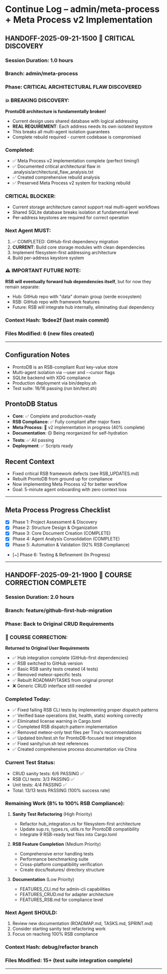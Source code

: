 # Continue Log – admin/meta-process + Meta Process v2 Implementation

## HANDOFF-2025-09-21-1500 🚨 CRITICAL DISCOVERY
### Session Duration: 1.0 hours
### Branch: admin/meta-process
### Phase: CRITICAL ARCHITECTURAL FLAW DISCOVERED

### 💥 BREAKING DISCOVERY:
**ProntoDB architecture is fundamentally broken!**
- Current design uses shared database with logical addressing
- **REAL REQUIREMENT**: Each address needs its own isolated keystore
- This breaks all multi-agent isolation guarantees
- Complete rebuild required - current codebase is compromised

### Completed:
- ✅ Meta Process v2 implementation complete (perfect timing!)
- ✅ Documented critical architectural flaw in .analysis/architectural_flaw_analysis.txt
- ✅ Created comprehensive rebuild analysis
- ✅ Preserved Meta Process v2 system for tracking rebuild

### CRITICAL BLOCKER:
- Current storage architecture cannot support real multi-agent workflows
- Shared SQLite database breaks isolation at fundamental level
- Per-address keystores are required for correct operation

### Next Agent MUST:
1. ✅ COMPLETED: GitHub-first dependency migration
2. **CURRENT**: Build core storage modules with clean dependencies
3. Implement filesystem-first addressing architecture
4. Build per-address keystore system

### ⚠️ IMPORTANT FUTURE NOTE:
**RSB will eventually forward hub dependencies itself**, but for now they remain separate:
- Hub: GitHub repo with "data" domain group (serde ecosystem)
- RSB: GitHub repo with framework features
- Future: RSB will integrate hub internally, eliminating dual dependency

### Context Hash: 1bdee2f (last main commit)
### Files Modified: 6 (new files created)

---

## Configuration Notes
- ProntoDB is an RSB-compliant Rust key-value store
- Multi-agent isolation via --user and --cursor flags
- SQLite backend with XDG compliance
- Production deployment via bin/deploy.sh
- Test suite: 16/16 passing (run bin/test.sh)

## ProntoDB Status
- **Core**: ✅ Complete and production-ready
- **RSB Compliance**: ✅ Fully compliant after major fixes
- **Meta Process**: 🔴 v2 implementation in progress (40% complete)
- **Documentation**: 🟡 Being reorganized for self-hydration
- **Tests**: ✅ All passing
- **Deployment**: ✅ Scripts ready

## Recent Context
- Fixed critical RSB framework defects (see RSB_UPDATES.md)
- Rebuilt ProntoDB from ground up for compliance
- Now implementing Meta Process v2 for better workflow
- Goal: 5-minute agent onboarding with zero context loss

---

## Meta Process Progress Checklist
- [x] Phase 1: Project Assessment & Discovery
- [x] Phase 2: Structure Design & Organization
- [x] Phase 3: Core Document Creation (COMPLETE)
- [x] Phase 4: Agent Analysis Consolidation (COMPLETE)
- [x] Phase 5: Automation & Validation (92% RSB Compliance)
- [~] Phase 6: Testing & Refinement (In Progress)

---

## HANDOFF-2025-09-21-1900 🔄 COURSE CORRECTION COMPLETE
### Session Duration: 2.0 hours
### Branch: feature/github-first-hub-migration
### Phase: Back to Original CRUD Requirements

### 🎯 COURSE CORRECTION:
**Returned to Original User Requirements**
- ✅ Hub integration complete (GitHub-first dependencies)
- ✅ RSB switched to GitHub version
- ✅ Basic RSB sanity tests created (4 tests)
- ✅ Removed meteor-specific tests
- ✅ Rebuilt ROADMAP/TASKS from original prompt
- ❌ Generic CRUD interface still needed

### Completed Today:
- ✅ Fixed failing RSB CLI tests by implementing proper dispatch patterns
- ✅ Verified base operations (list, health, stats) working correctly
- ✅ Eliminated license warning in Cargo.toml
- ✅ Completed RSB dispatch pattern implementation
- ✅ Removed meteor-only test files per Tina's recommendations
- ✅ Updated bin/test.sh for ProntoDB-focused test integration
- ✅ Fixed sanity/run.sh test references
- ✅ Created comprehensive process documentation via China

### Current Test Status:
- CRUD sanity tests: 6/6 PASSING ✅
- RSB CLI tests: 3/3 PASSING ✅
- Unit tests: 4/4 PASSING ✅
- Total: 13/13 tests PASSING (100% success rate)

### Remaining Work (8% to 100% RSB Compliance):
1. **Sanity Test Refactoring** (High Priority)
   - Refactor hub_integration.rs for filesystem-first architecture
   - Update sup.rs, types.rs, utils.rs for ProntoDB compatibility
   - Integrate 9 RSB-ready test files into Cargo.toml

2. **RSB Feature Completion** (Medium Priority)
   - Comprehensive error handling tests
   - Performance benchmarking suite
   - Cross-platform compatibility verification
   - Create docs/features/ directory structure

3. **Documentation** (Low Priority)
   - FEATURES_CLI.md for admin-cli capabilities
   - FEATURES_CRUD.md for adapter architecture
   - FEATURES_RSB.md for compliance level

### Next Agent SHOULD:
1. Review new documentation (ROADMAP.md, TASKS.md, SPRINT.md)
2. Consider starting sanity test refactoring work
3. Focus on reaching 100% RSB compliance

### Context Hash: debug/refactor branch
### Files Modified: 15+ (test suite integration complete)

---